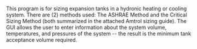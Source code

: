 This program is for sizing expansion tanks in a hydronic heating or cooling system. There are (2) methods used: The ASHRAE Method and the Critical Sizing Method (both summarized in the attached Amtrol sizing guide). The GUI allows the user to enter information about the system volume, temperatures, and pressures of the system -- the result is the minimum tank acceptance volume required. 
